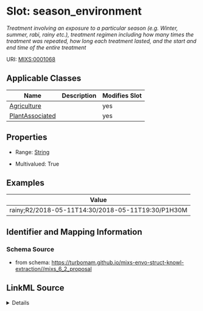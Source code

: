 # Slot: season_environment


_Treatment involving an exposure to a particular season (e.g. Winter, summer, rabi, rainy etc.), treatment regimen including how many times the treatment was repeated, how long each treatment lasted, and the start and end time of the entire treatment_



URI: [MIXS:0001068](https://w3id.org/mixs/0001068)



<!-- no inheritance hierarchy -->




## Applicable Classes

| Name | Description | Modifies Slot |
| --- | --- | --- |
[Agriculture](Agriculture.md) |  |  yes  |
[PlantAssociated](PlantAssociated.md) |  |  yes  |







## Properties

* Range: [String](String.md)

* Multivalued: True






## Examples

| Value |
| --- |
| rainy;R2/2018-05-11T14:30/2018-05-11T19:30/P1H30M |

## Identifier and Mapping Information







### Schema Source


* from schema: https://turbomam.github.io/mixs-envo-struct-knowl-extraction//mixs_6_2_proposal




## LinkML Source

<details>
```yaml
name: season_environment
description: Treatment involving an exposure to a particular season (e.g. Winter,
  summer, rabi, rainy etc.), treatment regimen including how many times the treatment
  was repeated, how long each treatment lasted, and the start and end time of the
  entire treatment
title: seasonal environment
notes:
- environment
- season
examples:
- value: rainy;R2/2018-05-11T14:30/2018-05-11T19:30/P1H30M
from_schema: https://turbomam.github.io/mixs-envo-struct-knowl-extraction//mixs_6_2_proposal
rank: 1000
slot_uri: MIXS:0001068
multivalued: true
alias: season_environment
domain_of:
- Agriculture
- PlantAssociated
range: string

```
</details>